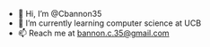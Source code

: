 - 👋 Hi, I’m @Cbannon35
- 🌱 I’m currently learning computer science at UCB
- 📫 Reach me at bannon.c.35@gmail.com

<!---
Cbannon35/Cbannon35 is a ✨ special ✨ repository because its `README.md` (this file) appears on your GitHub profile.
You can click the Preview link to take a look at your changes.
--->
